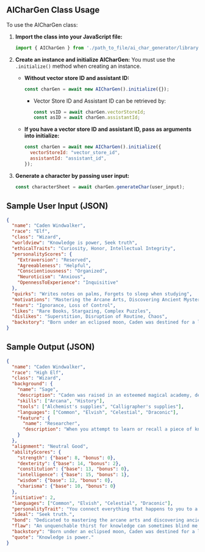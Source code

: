 ## AICharGen Class Usage

To use the AICharGen class:

1. **Import the class into your JavaScript file:**
    ```javascript
    import { AICharGen } from './path_to_file/ai_char_generator/library/AICharGen.js';
    ```

2. **Create an instance and initialize AICharGen:**
   You must use the `.initialize()` method when creating an instance.

   - **Without vector store ID and assistant ID:**
     ```javascript
     const charGen = await new AICharGen().initialize({});
     ```
     - Vector Store ID and Assistant ID can be retrieved by:
       ```javascript
       const vsID = await charGen.vectorStoreId;
       const asID = await charGen.assistantId;
       ```

   - **If you have a vector store ID and assistant ID, pass as arguments into initialize:**
     ```javascript
     const charGen = await new AICharGen().initialize({
       vectorStoreId: "vector_store_id",
       assistantId: "assistant_id",
     });
     ```

3. **Generate a character by passing user input:**
    ```javascript
    const characterSheet = await charGen.generateChar(user_input);
    ```


## Sample User Input (JSON)

```json
{
  "name": "Caden Windwalker",
  "race": "Elf",
  "class": "Wizard",
  "worldview": "Knowledge is power, Seek truth",
  "ethicalTraits": "Curiosity, Honor, Intellectual Integrity",
  "personalityScores": {
    "Extraversion": "Reserved",
    "Agreeableness": "Helpful",
    "Conscientiousness": "Organized",
    "Neuroticism": "Anxious",
    "OpennessToExperience": "Inquisitive"
  },
  "quirks": "Writes notes on palms, Forgets to sleep when studying",
  "motivations": "Mastering the Arcane Arts, Discovering Ancient Mysteries",
  "fears": "Ignorance, Loss of Control",
  "likes": "Rare Books, Stargazing, Complex Puzzles",
  "dislikes": "Superstition, Disruption of Routine, Chaos",
  "backstory": "Born under an eclipsed moon, Caden was destined for a life intertwined with the arcane. Raised in an esteemed magical academy, every moment was dedicated to the pursuit of knowledge. An unquenchable thirst for understanding the universe's secrets drives him, and though his endeavors isolate him, his path is clear."
}
```

## Sample Output (JSON)
```json
{
  "name": "Caden Windwalker",
  "race": "High Elf",
  "class": "Wizard",
  "background": {
    "name": "Sage",
    "description": "Caden was raised in an esteemed magical academy, dedicating every moment to the pursuit of knowledge and the arcane arts.",
    "skills": ["Arcana", "History"],
    "tools": ["Alchemist's supplies", "Calligrapher's supplies"],
    "languages": ["Common", "Elvish", "Celestial", "Draconic"],
    "feature": {
      "name": "Researcher",
      "description": "When you attempt to learn or recall a piece of knowledge, if you do not know that information, you often know where and from whom you can obtain it."
    }
  },
  "alignment": "Neutral Good",
  "abilityScores": {
    "strength": {"base": 8, "bonus": 0},
    "dexterity": {"base": 14, "bonus": 2},
    "constitution": {"base": 13, "bonus": 0},
    "intelligence": {"base": 15, "bonus": 1},
    "wisdom": {"base": 12, "bonus": 0},
    "charisma": {"base": 10, "bonus": 0}
  },
  "initiative": 2,
  "languages": ["Common", "Elvish", "Celestial", "Draconic"],
  "personalityTrait": "You connect everything that happens to you to a grand, cosmic plan.",
  "ideal": "Seek truth.",
  "bond": "Dedicated to mastering the arcane arts and discovering ancient mysteries.",
  "flaw": "An unquenchable thirst for knowledge can sometimes blind me to the dangers of pursuing it.",
  "backstory": "Born under an eclipsed moon, Caden was destined for a life intertwined with the arcane. Raised in an esteemed magical academy, every moment was dedicated to the pursuit of knowledge. An unquenchable thirst for understanding the universe's secrets drives him, and though his endeavors isolate him, his path is clear.",
  "quote": "Knowledge is power."
}

```
